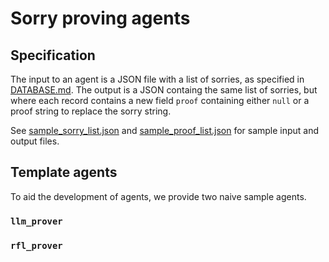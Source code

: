 # Sorry proving agents



## Specification

The input to an agent is a JSON file with a list of sorries, as specified in
[DATABASE.md](DATABASE.md). 
The output is a JSON containg the same list of sorries, but where each record
contains a new field `proof` containing either `null` or a
proof string to replace the sorry string.

See [sample_sorry_list.json](sample_sorry_list.json) and
[sample_proof_list.json](sample_proof_list.json) for sample input and output files.

## Template agents

To aid the development of agents, we provide two naive sample agents.

### `llm_prover`

### `rfl_prover`